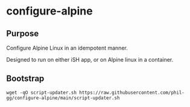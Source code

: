 # configure-alpine

## Purpose

Configure Alpine Linux in an idempotent manner.

Designed to run on either iSH app, or on Alpine linux in a container.

## Bootstrap

`wget -qO script-updater.sh https://raw.githubusercontent.com/phil-gg/configure-alpine/main/script-updater.sh`
